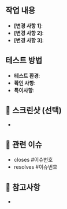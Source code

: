 ## 작업 내용
-   **[변경 사항 1]**: 
-   **[변경 사항 2]**: 
-   **[변경 사항 3]**: 

## 테스트 방법
-   **테스트 환경**: 
-   **확인 사항**: 
-   **특이사항**: 

## 📸 스크린샷 (선택)
-   

## 🔗 관련 이슈
-   closes #이슈번호
-   resolves #이슈번호

## 💬 참고사항
-  
